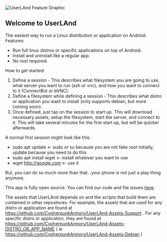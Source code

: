 ![UserLAnd Feature Graphic](https://github.com/CypherpunkArmory/UserLAnd/raw/master/play_store/featureGraphic.png)

## Welcome to UserLAnd

The easiest way to run a Linux distribution or application on Android.   
Features: 
* Run full linux distros or specific applications on top of Android.
* Install and uninstall like a regular app.
* No root required.

How to get started:
1. Define a session - This describes what filesystem you are going to use, what server you want to run (ssh or vnc), and how you want to connect to it (ConnectBot or bVNC).  
2. Define a filesystem while defining a session - This describes what distro or application you want to install (only supports debian, but more coming soon).
3. Once defined, just tap on the session to start up. This will download necessary assets, setup the filesystem, start the server, and connect to it.  This will take several minutes for the first start up, but will be quicker afterwards.

A normal first session might look like this:
* sudo apt update <- sudo or su because you are not fake root initially, update because you need to do this
* sudo apt install wget <- install whatever you want to use
* wget http://google.com <- use it  

But, you can do so much more than that...your phone is not just a play thing anymore.

This app is fully open source.  You can find our code and file issues [here](https://github.com/CypherpunkArmory/UserLAnd/).

The assets that UserLAnd depends on and the scripts that build them are contained in other repositores.  For example, the assets that are used for any distro or application are found at https://github.com/CypherpunkArmory/UserLAnd-Assets-Support .  For any specific distro or application, they are found at https://github.com/CypherpunkArmory/UserLAnd-Assets-DISTRO_OR_APP_NAME ( ie https://github.com/CypherpunkArmory/UserLAnd-Assets-Debian )
